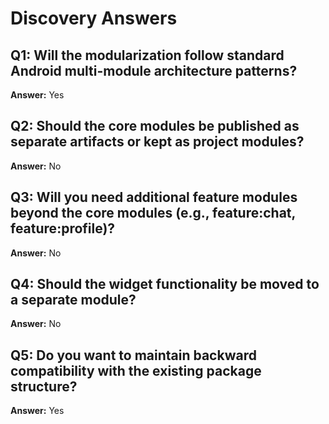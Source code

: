# Discovery Answers

## Q1: Will the modularization follow standard Android multi-module architecture patterns?
**Answer:** Yes

## Q2: Should the core modules be published as separate artifacts or kept as project modules?
**Answer:** No

## Q3: Will you need additional feature modules beyond the core modules (e.g., feature:chat, feature:profile)?
**Answer:** No

## Q4: Should the widget functionality be moved to a separate module?
**Answer:** No

## Q5: Do you want to maintain backward compatibility with the existing package structure?
**Answer:** Yes